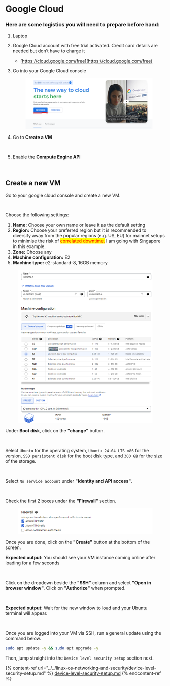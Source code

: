 # Google Cloud

### Here are some logistics you will need to prepare before hand:

1. Laptop
2. Google Cloud account with free trial activated. Credit card details are needed but don’t have to charge it
   * [https://cloud.google.com/free](https://cloud.google.com/free)
3.  Go into your Google Cloud console&#x20;

    <figure><img src="../../.gitbook/assets/image (2) (1) (1) (1) (1) (1) (1) (1) (1).png" alt=""><figcaption></figcaption></figure>
4.  Go to **Create a VM**&#x20;



    <figure><img src="../../.gitbook/assets/image (3) (1) (1) (1) (1).png" alt=""><figcaption></figcaption></figure>
5.  Enable the **Compute Engine API**&#x20;

    <figure><img src="../../.gitbook/assets/image (4) (1) (1) (1) (1).png" alt=""><figcaption></figcaption></figure>

## Create a new VM

Go to your google cloud console and create a new VM.

<figure><img src="../../.gitbook/assets/image (34).png" alt=""><figcaption></figcaption></figure>

Choose the following settings:

1. **Name:** Choose your own name or leave it as the default setting
2. **Region:** Choose your preferred region but it is recommended to diversify away from the popular regions (e.g. US, EU) for mainnet setups to minimise the risk of <mark style="color:red;">correlated downtime.</mark> I am going with Singapore in this example.
3. **Zone:** Choose any
4. **Machine configuration:** E2
5. **Machine type:** e2-standard-8, 16GB memory

<figure><img src="../../.gitbook/assets/image (2) (1) (1) (1) (1) (1) (1) (1).png" alt=""><figcaption></figcaption></figure>

Under **Boot disk**, click on the **"change"** button.

<figure><img src="../../.gitbook/assets/image (36).png" alt=""><figcaption></figcaption></figure>

Select `Ubuntu` for the operating system, `Ubuntu 24.04 LTS x86` for the version, `SSD persistent disk` for the boot disk type, and `300 GB` for the size of the storage.

<figure><img src="../../.gitbook/assets/Screenshot 2024-07-05 at 5.41.32 PM.png" alt=""><figcaption></figcaption></figure>

Select `No service account` under **"Identity and API access"**.

<figure><img src="../../.gitbook/assets/Screenshot 2024-09-02 at 2.55.20 PM.png" alt=""><figcaption></figcaption></figure>

Check the first 2 boxes under the **"Firewall"** section.

<figure><img src="../../.gitbook/assets/image (1) (1) (1) (1) (1) (1) (1) (1) (1) (1) (1) (1) (1) (1) (1).png" alt=""><figcaption></figcaption></figure>

Once you are done, click on the **"Create"** button at the bottom of the screen.

**Expected output:** You should see your VM instance coming online after loading for a few seconds

<figure><img src="../../.gitbook/assets/image (38).png" alt=""><figcaption></figcaption></figure>

&#x20;Click on the dropdown beside the **"SSH"** column and select **"Open in browser window".** Click on **"Authorize"** when prompted.

<figure><img src="../../.gitbook/assets/image (39).png" alt=""><figcaption></figcaption></figure>

**Expected output:** Wait for the new window to load and your Ubuntu terminal will appear.

<figure><img src="../../.gitbook/assets/image (40).png" alt=""><figcaption></figcaption></figure>

Once you are logged into your VM via SSH, run a general update using the command below.

```sh
sudo apt update -y && sudo apt upgrade -y
```

Then, jump straight into the `Device level security setup` section next.&#x20;

{% content-ref url="../../linux-os-networking-and-security/device-level-security-setup.md" %}
[device-level-security-setup.md](../../linux-os-networking-and-security/device-level-security-setup.md)
{% endcontent-ref %}
